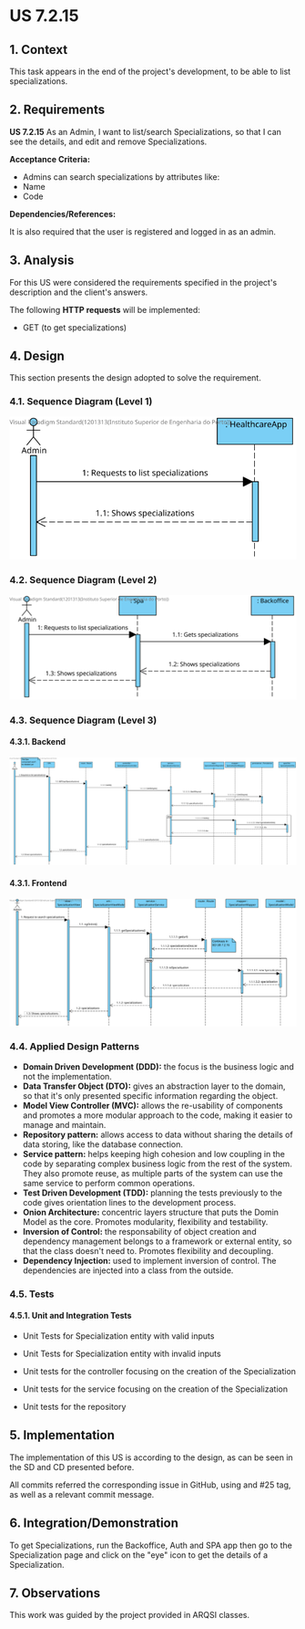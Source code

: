 # US 7.2.15

## 1. Context

This task appears in the end of the project's development, to be able to list specializations.


## 2. Requirements

**US 7.2.15** As an Admin, I want to list/search Specializations, so that I can see the details, and 
edit and remove Specializations. 

**Acceptance Criteria:**

- Admins can search specializations by attributes like: 
- Name 
- Code


**Dependencies/References:**

It is also required that the user is registered and logged in as an admin.


## 3. Analysis

For this US were considered the requirements specified in the project's description and the client's answers. 


The following **HTTP requests** will be implemented:
- GET (to get specializations)


## 4. Design

This section presents the design adopted to solve the requirement.

### 4.1. Sequence Diagram (Level 1)

![US7.2.15 N1 SD](US7.2.15%20N1%20SD.svg)


### 4.2. Sequence Diagram (Level 2)

![US7.2.15 N2 SD](US7.2.15%20N2%20SD.svg)


### 4.3. Sequence Diagram (Level 3)

#### 4.3.1. Backend

![US7.2.15 N3 SD](US7.2.15%20N3%20SD.svg)

#### 4.3.1. Frontend

![US7.2.15 N3 SPA](US7.2.15%20N3%20SPA.svg)

### 4.4. Applied Design Patterns

- **Domain Driven Development (DDD):** the focus is the business logic and not the implementation.
- **Data Transfer Object (DTO):** gives an abstraction layer to the domain, so that it's only presented specific information regarding the object.
- **Model View Controller (MVC):** allows the re-usability of components and promotes a more modular approach to the code, making it easier to manage and maintain.
- **Repository pattern:** allows access to data without sharing the details of data storing, like the database connection.
- **Service pattern:** helps keeping high cohesion and low coupling in the code by separating complex business logic from the rest of the system. They also promote reuse, as multiple parts of the system can use the same service to perform common operations.
- **Test Driven Development (TDD):** planning the tests previously to the code gives orientation lines to the development process.
- **Onion Architecture:** concentric layers structure that puts the Domin Model as the core. Promotes modularity, flexibility and testability.
- **Inversion of Control:** the responsability of object creation and dependency management belongs to a framework or external entity, so that the class doesn't need to. Promotes flexibility and decoupling.
- **Dependency Injection:** used to implement inversion of control. The dependencies are injected into a class from the outside.


### 4.5. Tests

#### 4.5.1. Unit and Integration Tests

- Unit Tests for Specialization entity with valid inputs
- Unit Tests for Specialization entity with invalid inputs

- Unit tests for the controller focusing on the creation of the Specialization
- Unit tests for the service focusing on the creation of the Specialization
- Unit tests for the repository


## 5. Implementation

The implementation of this US is according to the design, as can be seen in the SD and CD presented before.

All commits referred the corresponding issue in GitHub, using and #25 tag, as well as a relevant commit message.



## 6. Integration/Demonstration

To get Specializations, run the Backoffice, Auth and SPA app then go to the Specialization page and click on the "eye" icon to get the details of a Specialization.

## 7. Observations

This work was guided by the project provided in ARQSI classes.